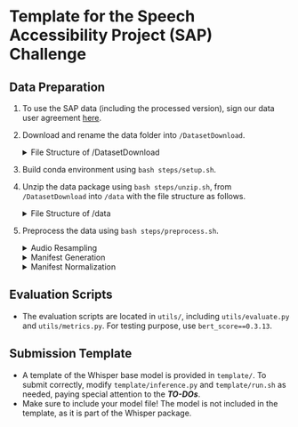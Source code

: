 # Template for the Speech Accessibility Project (SAP) Challenge

## Data Preparation
1. To use the SAP data (including the processed version), sign our data user agreement [here](https://speechaccessibilityproject.beckman.illinois.edu/conduct-research-through-the-project).

2. Download and rename the data folder into ```/DatasetDownload```.
     <details>
     <summary>File Structure of /DatasetDownload</summary>
     
     ```plaintext  
      ### Audio Files ###
      ┣ SpeechAccessibility_{release}_000.7z
      ┣ SpeechAccessibility_{release}_001.7z
      ┣ ...
      ┣ SpeechAccessibility_{release}_011.7z
     
      ### Json Files I (per spk) ###
      ┣ SpeechAccessibility_{release}_Only_Json.7z
     
      ### Json Files II (overall) ###
      ┣ SpeechAccessibility_{release}_Split.json
      ┣ SpeechAccessibility_{release}_Split_by_Contributors.json
     
      ### Json Files III (mismatch check) ###
      ┣ SpeechAccessibility_{release}_Audio_Excluded.json
      ┣ SpeechAccessibility_{release}_Error_Correction.json
      ┣ SpeechAccessibility_{release}_Abbreviation_Decomposition.json
     ```
     </details>


3. Build conda environment using ```bash steps/setup.sh```.

4. Unzip the data package using ```bash steps/unzip.sh```, from ```/DatasetDownload``` into ```/data``` with the file structure as follows.
     <details>
     <summary>File Structure of /data</summary>
      
      ```plaintext  
      ### Raw Audio Files ###
      ┣ raw
      ┃ ┣ {spk_id_1}
      ┃ ┃ ┣ {spk_id_1}_{utt_id_1}_xxxx.wav
      ┃ ┃ ┣ {spk_id_1}_{utt_id_2}_xxxx.wav
      ┃ ┃ ┣ ...
      ┃ ┃ ┣ {spk_id_1}.json
      ┃ ┣ {spk_id_2}
      ┃ ┣ ...
      
      ### Json Files ###
      ┣ doc
      ┃ ### per spk ###
      ┃ ┣ {spk_id_1}.json
      ┃ ┣ {spk_id_2}.json
      ┃ ┣ ...
      ┃ ### overall ###
      ┃ ┣ SpeechAccessibility_{release}_Split.json
      ┃ ┣ SpeechAccessibility_{release}_Split_by_Contributors.json
      ┃ ### mismatch check ###
      ┃ ┣ SpeechAccessibility_{release}_Audio_Excluded.json
      ┃ ┣ SpeechAccessibility_{release}_Error_Correction.json
      ┃ ┣ SpeechAccessibility_{release}_Abbreviation_Decomposition.json
      ```
      </details>

  
5. Preprocess the data using ```bash steps/preprocess.sh```.

      <details>
      <summary>Audio Resampling</summary>
        
      ```plaintext  
      ### run stage 0: Resampling audio files to 16k Hz (default), with processed audio files written as follows.

      /data
      
      ### Processed Audio Files ###
      ┣ processed
      ┃ ┣ train
      ┃ ┃ ┣ {train_spk_id_1}_{utt_id_1}_xxxx.wav
      ┃ ┃ ┣ ...
      ┃ ┣ dev
      ┃ ┃ ┣ {dev_spk_id_1}_{utt_id_1}_xxxx.wav
      ┃ ┃ ┣ ...
      ┃ ┣ test
      ┃ ┃ ┣ {test_spk_id_1}_{utt_id_1}_xxxx.wav
      ┃ ┃ ┣ ...
      ```
      </details>
      
      <details>  
      <summary>Manifest Generation</summary>
        
      ```plaintext  
      ### run stage 1: Generating preliminary wav2vec-like manifest to /manifest, with file struction as follows.
      
      /manifest
      
      ### Manifest Files ###
      ┣ train.tsv
      ┣ train.origin.wrd
      ┣ test.tsv
      ┣ test.origin.wrd
      ┣ dev.tsv
      ┣ dev.origin.wrd
      ```
      </details>

      <details>
      <summary>Manifest Normalization</summary>
        
      ```plaintext  
      ### run stage 2: Normalizing manifest in a wav2vec-like manner, with file struction as follows.
      
      /manifest
      
      ### Manifest Files ###
      ┣ train.wrd
      ┣ test.wrd
      ┣ dev.wrd
      ```

      ```plaintext  
      Normalization rules are listed as follows.
      
      + change "\’" & "\‘" back to "\'".
      + process "[...]": remove words within square brackets "[...]".
      + process "{...}": change uncertain words within curly brackets "{...}" to "UNK" except keeping human-guessed ones "{g:...}".
      + remove "*", "~" before nemo_text_processing.
      + nemo_text_processing for basic text normalization, including digital numbers, abbreviations, and special punctuations.
      + update transcription manually to correct errors and decomposite abbreviations.
      + process "(...)": set the action attribute **--remove-parentheses** to remove words within parentheses "(...)" except keeping ones with prefix, like "(cs:...)", "(assistant:...)". Otherwise, keep everything within parentheses.
      + remove punctuations except "\'" within words.
      + change to upper case.
      + remove extra space.
      ```
      </details>
      
## Evaluation Scripts
+ The evaluation scripts are located in ```utils/```, including ```utils/evaluate.py``` and ```utils/metrics.py```. For testing purpose, use ```bert_score==0.3.13```.

## Submission Template
+ A template of the Whisper base model is provided in ```template/```. To submit correctly, modify ```template/inference.py``` and ```template/run.sh``` as needed, paying special attention to the ***TO-DOs***.
+ Make sure to include your model file! The model is not included in the template, as it is part of the Whisper package.
